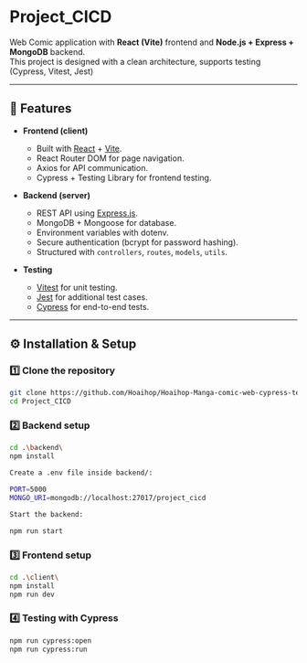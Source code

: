 # Project_CICD

Web Comic application with **React (Vite)** frontend and **Node.js + Express + MongoDB** backend.  
This project is designed with a clean architecture, supports testing (Cypress, Vitest, Jest)

---

## 🚀 Features

- **Frontend (client)**

  - Built with [React](https://react.dev/) + [Vite](https://vitejs.dev/).
  - React Router DOM for page navigation.
  - Axios for API communication.
  - Cypress + Testing Library for frontend testing.

- **Backend (server)**

  - REST API using [Express.js](https://expressjs.com/).
  - MongoDB + Mongoose for database.
  - Environment variables with dotenv.
  - Secure authentication (bcrypt for password hashing).
  - Structured with `controllers`, `routes`, `models`, `utils`.

- **Testing**
  - [Vitest](https://vitest.dev/) for unit testing.
  - [Jest](https://jestjs.io/) for additional test cases.
  - [Cypress](https://www.cypress.io/) for end-to-end tests.

---

## ⚙️ Installation & Setup

### 1️⃣ Clone the repository

```bash
git clone https://github.com/Hoaihop/Hoaihop-Manga-comic-web-cypress-testing.git
cd Project_CICD
```

### 2️⃣ Backend setup

```bash
cd .\backend\
npm install

Create a .env file inside backend/:

PORT=5000
MONGO_URI=mongodb://localhost:27017/project_cicd

Start the backend:

npm run start
```

### 3️⃣ Frontend setup

```bash
cd .\client\
npm install
npm run dev
```

### 4️⃣ Testing with Cypress

```bash
npm run cypress:open
npm run cypress:run
```
